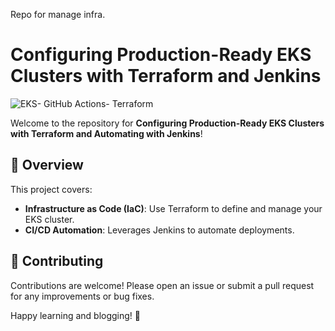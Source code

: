Repo for manage infra.

# Configuring Production-Ready EKS Clusters with Terraform and Jenkins

![EKS- GitHub Actions- Terraform](assets/Presentation1.gif)


Welcome to the repository for **Configuring Production-Ready EKS Clusters with Terraform and Automating with Jenkins**! 

## 🌟 Overview
This project covers:
- **Infrastructure as Code (IaC)**: Use Terraform to define and manage your EKS cluster.
- **CI/CD Automation**: Leverages Jenkins to automate deployments.


## 🤝 Contributing
Contributions are welcome! Please open an issue or submit a pull request for any improvements or bug fixes.

Happy learning and blogging! 🌟

